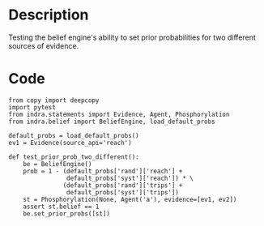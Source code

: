# Description
Testing the belief engine's ability to set prior probabilities for two different sources of evidence.

# Code
```
from copy import deepcopy
import pytest
from indra.statements import Evidence, Agent, Phosphorylation
from indra.belief import BeliefEngine, load_default_probs

default_probs = load_default_probs()
ev1 = Evidence(source_api='reach')

def test_prior_prob_two_different():
    be = BeliefEngine()
    prob = 1 - (default_probs['rand']['reach'] +
                default_probs['syst']['reach']) * \
               (default_probs['rand']['trips'] +
                default_probs['syst']['trips'])
    st = Phosphorylation(None, Agent('a'), evidence=[ev1, ev2])
    assert st.belief == 1
    be.set_prior_probs([st])

```
